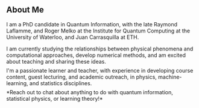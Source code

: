 ## About Me

I am a PhD candidate in Quantum Information, with the late Raymond Laflamme, and Roger Melko at the Institute for Quantum Computing at the University of Waterloo, and Juan Carrasquilla at ETH.
<p style="margin:0.5em;"></p>
I am currently studying the relationships between physical phenomena and computational approaches, develop numerical methods, and am excited about teaching and sharing these ideas.
<p style="margin:0.5em;"></p>
I'm a passionate learner and teacher, with experience in developing course content, guest lecturing, and academic outreach, in physics, machine-learning, and statistics disciplines.
<p style="margin:0.5em;"></p>
*Reach out to chat about anything to do with quantum information, statistical physics, or learning theory!*